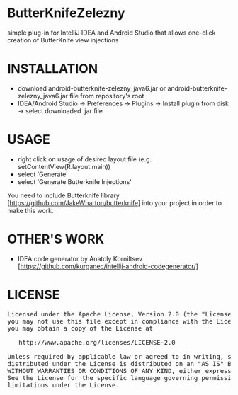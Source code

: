 ButterKnifeZelezny
===================

simple plug-in for IntelliJ IDEA and Android Studio that allows one-click creation of ButterKnife view injections

INSTALLATION
============

- download android-butterknife-zelezny_java6.jar or android-butterknife-zelezny_java6.jar file from repository's root
- IDEA/Android Studio → Preferences → Plugins → Install plugin from disk → select downloaded .jar file

USAGE
=====

- right click on usage of desired layout file (e.g. setContentView(R.layout.main))
- select 'Generate'
- select 'Generate Butterknife Injections'

You need to include Butterknife library [https://github.com/JakeWharton/butterknife] into your project in order to make this work.

OTHER'S WORK
============

- IDEA code generator by Anatoly Korniltsev [https://github.com/kurganec/intellij-android-codegenerator/]

LICENSE
=======

<pre>Licensed under the Apache License, Version 2.0 (the "License");
you may not use this file except in compliance with the License.
you may obtain a copy of the License at

   http://www.apache.org/licenses/LICENSE-2.0

Unless required by applicable law or agreed to in writing, software
distributed under the License is distributed on an "AS IS" BASIS,
WITHOUT WARRANTIES OR CONDITIONS OF ANY KIND, either express or implied.
See the License for the specific language governing permissions and
limitations under the License.</pre>
